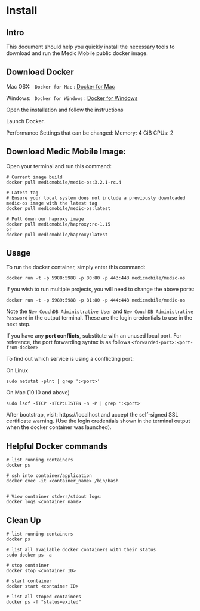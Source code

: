 # Install

## Intro

This document should help you quickly install the necessary tools to download and run the Medic Mobile public docker image.

## Download Docker

Mac OSX:
` Docker for Mac` : 
[Docker for Mac](https://download.docker.com/mac/stable/Docker.dmg)

Windows:
` Docker for Windows` :
[Docker for Windows](https://download.docker.com/win/stable/Docker%20for%20Windows%20Installer.exe)

Open the installation and follow the instructions

Launch Docker. 

Performance Settings that can be changed:
Memory: 4 GiB
CPUs: 2

## Download Medic Mobile Image:

Open your terminal and run this command:

```
# Current image build
docker pull medicmobile/medic-os:3.2.1-rc.4

# Latest tag
# Ensure your local system does not include a previously downloaded medic-os image with the latest tag
docker pull medicmobile/medic-os:latest

# Pull down our haproxy image
docker pull medicmobile/haproxy:rc-1.15
or
docker pull medicmobile/haproxy:latest
```

## Usage

To run the docker container, simply enter this command:

```
docker run -t -p 5988:5988 -p 80:80 -p 443:443 medicmobile/medic-os
```

If you wish to run multiple projects, you will need to change the above ports:

```
docker run -t -p 5989:5988 -p 81:80 -p 444:443 medicmobile/medic-os
```

Note the `New CouchDB Administrative User` and `New CouchDB Administrative Password` in the output terminal. These are the login credentials to use in the next step.


If you have any **port conflicts**, substitute with an unused local port. For reference, the port forwarding syntax is as follows `<forwarded-port>:<port-from-docker>`

To find out which service is using a conflicting port:

On Linux
```
sudo netstat -plnt | grep ':<port>'
```

On Mac (10.10 and above)
```
sudo lsof -iTCP -sTCP:LISTEN -n -P | grep ':<port>'
```

After bootstrap, visit: https://localhost and accept the self-signed SSL certificate warning.
(Use the login credentials shown in the terminal output when the docker container was launched).
## Helpful Docker commands

```
# list running containers
docker ps

# ssh into container/application
docker exec -it <container_name> /bin/bash


# View container stderr/stdout logs:
docker logs <container_name>
```

## Clean Up

```
# list running containers
docker ps

# list all available docker containers with their status
sudo docker ps -a

# stop container
docker stop <container ID>

# start container
docker start <container ID>

# list all stoped containers 
docker ps -f "status=exited"

```
